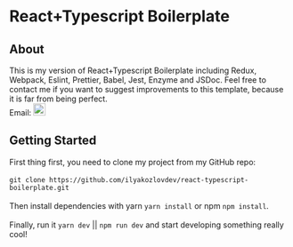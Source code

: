 # React+Typescript Boilerplate

## About

This is my version of React+Typescript Boilerplate including Redux, Webpack, Eslint, Prettier, Babel, 
Jest, Enzyme and JSDoc. Feel free to contact me if you want to suggest improvements to this template, 
because it is far from being perfect. <br/>
Email: <a href="mailto:ilya@kozlov.dev"><img alt="ilya@kozlov.dev | Mail" width="22px" src="https://cdn.iconscout.com/icon/free/png-512/mail-1138-827052.png" /></a>
<br/>

## Getting Started

First thing first, you need to clone my project from my 
GitHub repo: <br/>
<br/>
`git clone https://github.com/ilyakozlovdev/react-typescript-boilerplate.git` <br/>
<br/>
Then install dependencies with yarn `yarn install` or npm `npm install`.<br/>
<br/>
Finally, run it `yarn dev` || `npm run dev` and start developing something really cool!
